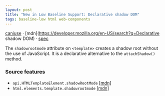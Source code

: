 ```yaml
---
layout: post
title: "New in Low Baseline Support: Declarative shadow DOM"
tags: baseline-low html web-components
---
```


[caniuse](https://caniuse.com/?search=declarative-shadow-dom) · [mdn](https://developer.mozilla.org/en-US/search?q=Declarative shadow DOM) · [spec](https://html.spec.whatwg.org/multipage/scripting.html#attr-template-shadowrootmode)

The `shadowrootmode` attribute on `<template>` creates a shadow root without the use of JavaScript. It is a declarative alternative to the `attachShadow()` method.

### Source features

- ``api.HTMLTemplateElement.shadowRootMode`` [[mdn]](https://developer.mozilla.org/en-US/search?q=api.HTMLTemplateElement.shadowRootMode)
- ``html.elements.template.shadowrootmode`` [[mdn]](https://developer.mozilla.org/en-US/search?q=html.elements.template.shadowrootmode)
